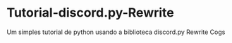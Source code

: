 # Tutorial-discord.py-Rewrite
Um simples tutorial de python usando a biblioteca discord.py Rewrite Cogs
